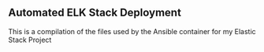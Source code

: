 ## Automated ELK Stack Deployment

This is a compilation of the files used by the Ansible container for my Elastic Stack Project
